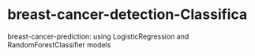 # breast-cancer-detection-Classifica
breast-cancer-prediction: using LogisticRegression and RandomForestClassifier models
